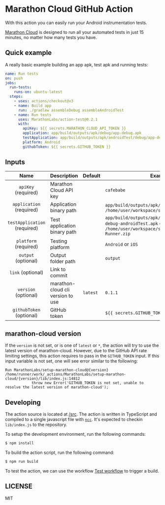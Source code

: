 # Marathon Cloud GitHub Action

With this action you can easily run your Android instrumentation tests.

[Marathon Cloud](https://marathonlabs.io) is designed to run all your automated tests in just 15 minutes, 
no matter how many tests you have. 

## Quick example

A really basic example building an app apk, test apk and running tests:

```yaml
name: Run tests
on: push
jobs:
  run-tests:
    runs-on: ubuntu-latest
  steps:
    - uses: actions/checkout@v3
    - name: Build app
      run: ./gradlew assembleDebug assembleAndroidTest
    - name: Run tests
      uses: MarathonLabs/action-test@0.2.1
      with:
        apiKey: ${{ secrets.MARATHON_CLOUD_API_TOKEN }}
        application: app/build/outputs/apk/debug/app-debug.apk
        testApplication: app/build/outputs/apk/androidTest/debug/app-debug-androidTest.apk
        platform: Android
        githubToken: ${{ secrets.GITHUB_TOKEN }}
```

## Inputs

|             Name             | Description                                             | Default | Example                                                             |
| :--------------------------: | ------------------------------------------------------- | ------- | ------------------------------------------------------------------- |
|     `apiKey` (required)      | Marathon Cloud API key                                  |         | `cafebabe`                                                          |
|   `application` (required)   | Application binary path                                 |         | `app/build/outputs/apk/debug/app-debug.apk` or `/home/user/workspace/sample.zip` |
| `testApplication` (required) | Test application binary path                            |         | `app/build/outputs/apk/androidTest/debug/app-debug-androidTest.apk` or `/home/user/workspace/sampleUITests-Runner.zip` |
|    `platform` (required)     | Testing platform                                        |         | `Android` or `iOS`                                                  |
|     `output` (optional)      | Output folder path                                      |         | `output`                                                            |
|      `link` (optional)       | Link to commit                                          |         |                                                                     |
| `version` (optional)         | marathon-cloud cli version to use                       | `latest`| `0.1.1`                                                             |
| `githubToken` (optional)     | GitHub token                                            |         | `${{ secrets.GITHUB_TOKEN }}`                                       |


## marathon-cloud version

If the `version` is not set, or is one of `latest` or `*`, the action will try to use the latest version of marathon-cloud.
However, due to the GitHub API rate limiting settings, this action requires to pass in the `GITHUB_TOKEN` input. If this input variable is not set, one will see error similar to the following:

```
Run MarathonLabs/setup-marathon-cloud@{version}
/home/runner/work/_actions/MarathonLabs/setup-marathon-cloud/{version}/lib/index.js:14812
            throw new Error('GITHUB_TOKEN is not set, unable to resolve the latest version of marathon-cloud');
```

## Developing

The action source is located at [/src](/src). The action is written in TypeScript and compiled to a single javascript file with [`ncc`][ncc]. It's expected to checkin `lib/index.js` to the repository.

To setup the development environment, run the following commands:

```bash
$ npm install
```

To build the action script, run the following command:

```bash
$ npm run build
```

To test the action, we can use the workflow [Test workflow](https://github.com/MarathonLabs/setup-marathon-cloud/actions/workflows/test-marathon-cloud.yaml) to trigger a build.

[ncc]: https://github.com/vercel/ncc
[marathon-cloud]: https://github.com/MarathonLabs/marathon-cloud-cli

## LICENSE

MIT
